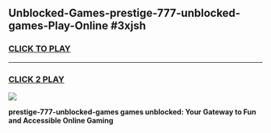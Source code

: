 
## Unblocked-Games-prestige-777-unblocked-games-Play-Online #3xjsh
<h3>
<a href="https://news.freeplayer.one?title=prestige-777-unblocked-games&ref=3">CLICK TO PLAY</a></h3>
<hr>

<h3>
<a href="https://news.freeplayer.one?title=prestige-777-unblocked-games&ref=3">CLICK 2 PLAY</a>
  
</h3>

<a href="https://news.freeplayer.one?title=prestige-777-unblocked-games&ref=3"><img src="https://clearcache.store/games.png"></a>


**prestige-777-unblocked-games games unblocked: Your Gateway to Fun and Accessible Online Gaming**
